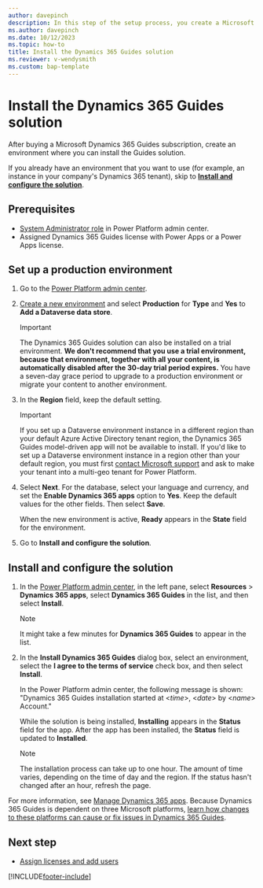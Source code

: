 ```yaml
---
author: davepinch
description: In this step of the setup process, you create a Microsoft Dataverse environment and install the Dynamics 365 Guides solution.
ms.author: davepinch
ms.date: 10/12/2023
ms.topic: how-to
title: Install the Dynamics 365 Guides solution 
ms.reviewer: v-wendysmith
ms.custom: bap-template
---
```


# Install the Dynamics 365 Guides solution

After buying a Microsoft Dynamics 365 Guides subscription, create an environment where you can install the Guides solution.

If you already have an environment that you want to use (for example, an instance in your company's Dynamics 365 tenant), skip to [**Install and configure the solution**](#install-and-configure-the-solution).

## Prerequisites

- [System Administrator role](/power-platform/admin/database-security) in Power Platform admin center.
- Assigned Dynamics 365 Guides license with Power Apps or a Power Apps license.

## Set up a production environment

1. Go to the [Power Platform admin center](https://admin.powerplatform.microsoft.com/environments).

1. [Create a new environment](/power-platform/admin/create-environment#create-an-environment-with-a-database) and select **Production** for **Type** and **Yes** to **Add a Dataverse data store**.

   > [!IMPORTANT]
   > The Dynamics 365 Guides solution can also be installed on a trial environment. **We don't recommend that you use a trial environment, because that environment, together with all your content, is automatically disabled after the 30-day trial period expires.** You have a seven-day grace period to upgrade to a production environment or migrate your content to another environment.

1. In the **Region** field, keep the default setting.

   > [!IMPORTANT]
   > If you set up a Dataverse environment instance in a different region than your default Azure Active Directory tenant region, the Dynamics 365 Guides model-driven app will not be available to install. If you'd like to set up a Dataverse environment instance in a region other than your default region, you must first [contact Microsoft support](https://support.serviceshub.microsoft.com/supportforbusiness) and ask to make your tenant into a multi-geo tenant for Power Platform.  

1. Select **Next**. For the database, select your language and currency, and set the **Enable Dynamics 365 apps** option to **Yes**. Keep the default values for the other fields. Then select **Save**.

   When the new environment is active, **Ready** appears in the **State** field for the environment.

1. Go to **Install and configure the solution**.

<!--  
## Set up a default environment (for trial subscriptions only)

### Prerequisites

[!INCLUDE[install-prereqs-include](../includes/install-prereqs.md)]

1. Go to the [Power Platform admin center](https://admin.powerplatform.microsoft.com/environments).

1. In the left pane, select **Environments**.

1. Select the default environment (for example, Contoso).

1. Select **Add database**.

1. In the **Add database** pane, select your language and currency, keep the default settings for the other fields, and then select **Add**.

   > [!NOTE]
   > If you see a warning that says, "You do not have the required Dynamics 365 licenses to create databases with Dynamics apps," ignore it.

1. Go to **Install and configure the solution**.

-->

## Install and configure the solution

1. In the [Power Platform admin center](https://admin.powerplatform.microsoft.com/environments), in the left pane, select **Resources** > **Dynamics 365 apps**, select **Dynamics 365 Guides** in the list, and then select **Install**.

    > [!NOTE]
    > It might take a few minutes for **Dynamics 365 Guides** to appear in the list.

1. In the **Install Dynamics 365 Guides** dialog box, select an environment, select the **I agree to the terms of service** check box, and then select **Install**.

    In the Power Platform admin center, the following message is shown: "Dynamics 365 Guides installation started at \<*time*\>, \<*date*\> by \<*name*\> Account."

    While the solution is being installed, **Installing** appears in the **Status** field for the app. After the app has been installed, the **Status** field is updated to **Installed**.

    > [!NOTE]
    > The installation process can take up to one hour. The amount of time varies, depending on the time of day and the region. If the status hasn't changed after an hour, refresh the page.

For more information, see [Manage Dynamics 365 apps](/power-platform/admin/manage-apps). Because Dynamics 365 Guides is dependent on three Microsoft platforms, [learn how changes to these platforms can cause or fix issues in Dynamics 365 Guides](faq.md).

## Next step

- [Assign licenses and add users](add-users.md)


[!INCLUDE[footer-include](../includes/footer-banner.md)]